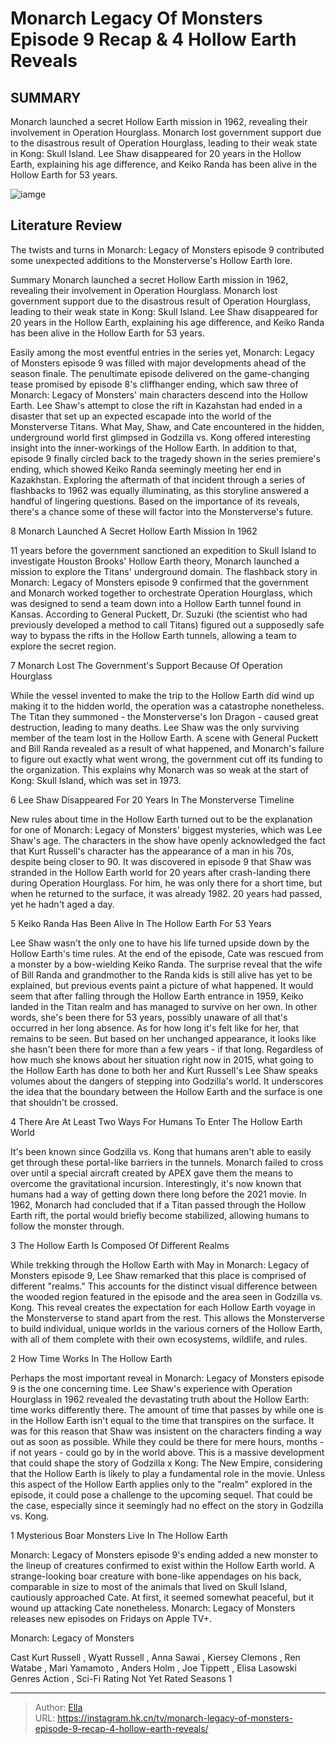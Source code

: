 # Monarch Legacy Of Monsters Episode 9 Recap &amp; 4 Hollow Earth Reveals


## SUMMARY 


 Monarch launched a secret Hollow Earth mission in 1962, revealing their involvement in Operation Hourglass. 
 Monarch lost government support due to the disastrous result of Operation Hourglass, leading to their weak state in Kong: Skull Island. 
 Lee Shaw disappeared for 20 years in the Hollow Earth, explaining his age difference, and Keiko Randa has been alive in the Hollow Earth for 53 years. 

![iamge](https://static1.srcdn.com/wordpress/wp-content/uploads/2024/01/monarch-legacy-of-monsters-episode-9-recap-4-hollow-earth-reveals.jpg)

## Literature Review
The twists and turns in Monarch: Legacy of Monsters episode 9 contributed some unexpected additions to the Monsterverse&#39;s Hollow Earth lore.




Summary
 Monarch launched a secret Hollow Earth mission in 1962, revealing their involvement in Operation Hourglass. 
 Monarch lost government support due to the disastrous result of Operation Hourglass, leading to their weak state in Kong: Skull Island. 
 Lee Shaw disappeared for 20 years in the Hollow Earth, explaining his age difference, and Keiko Randa has been alive in the Hollow Earth for 53 years. 


Easily among the most eventful entries in the series yet, Monarch: Legacy of Monsters episode 9 was filled with major developments ahead of the season finale. The penultimate episode delivered on the game-changing tease promised by episode 8&#39;s cliffhanger ending, which saw three of Monarch: Legacy of Monsters&#39; main characters descend into the Hollow Earth. Lee Shaw&#39;s attempt to close the rift in Kazahstan had ended in a disaster that set up an expected escapade into the world of the Monsterverse Titans.
What May, Shaw, and Cate encountered in the hidden, underground world first glimpsed in Godzilla vs. Kong offered interesting insight into the inner-workings of the Hollow Earth. In addition to that, episode 9 finally circled back to the tragedy shown in the series premiere&#39;s ending, which showed Keiko Randa seemingly meeting her end in Kazakhstan. Exploring the aftermath of that incident through a series of flashbacks to 1962 was equally illuminating, as this storyline answered a handful of lingering questions. Based on the importance of its reveals, there&#39;s a chance some of these will factor into the Monsterverse&#39;s future.









 








 8  Monarch Launched A Secret Hollow Earth Mission In 1962 
        

11 years before the government sanctioned an expedition to Skull Island to investigate Houston Brooks&#39; Hollow Earth theory, Monarch launched a mission to explore the Titans&#39; underground domain. The flashback story in Monarch: Legacy of Monsters episode 9 confirmed that the government and Monarch worked together to orchestrate Operation Hourglass, which was designed to send a team down into a Hollow Earth tunnel found in Kansas. According to General Puckett, Dr. Suzuki (the scientist who had previously developed a method to call Titans) figured out a supposedly safe way to bypass the rifts in the Hollow Earth tunnels, allowing a team to explore the secret region.





 7  Monarch Lost The Government&#39;s Support Because Of Operation Hourglass 
        

While the vessel invented to make the trip to the Hollow Earth did wind up making it to the hidden world, the operation was a catastrophe nonetheless. The Titan they summoned - the Monsterverse&#39;s Ion Dragon - caused great destruction, leading to many deaths. Lee Shaw was the only surviving member of the team lost in the Hollow Earth. A scene with General Puckett and Bill Randa revealed as a result of what happened, and Monarch&#39;s failure to figure out exactly what went wrong, the government cut off its funding to the organization. This explains why Monarch was so weak at the start of Kong: Skull Island, which was set in 1973.





 6  Lee Shaw Disappeared For 20 Years In The Monsterverse Timeline 
        

New rules about time in the Hollow Earth turned out to be the explanation for one of Monarch: Legacy of Monsters&#39; biggest mysteries, which was Lee Shaw&#39;s age. The characters in the show have openly acknowledged the fact that Kurt Russell&#39;s character has the appearance of a man in his 70s, despite being closer to 90. It was discovered in episode 9 that Shaw was stranded in the Hollow Earth world for 20 years after crash-landing there during Operation Hourglass. For him, he was only there for a short time, but when he returned to the surface, it was already 1982. 20 years had passed, yet he hadn&#39;t aged a day.





 5  Keiko Randa Has Been Alive In The Hollow Earth For 53 Years 
        

Lee Shaw wasn&#39;t the only one to have his life turned upside down by the Hollow Earth&#39;s time rules. At the end of the episode, Cate was rescued from a monster by a bow-wielding Keiko Randa. The surprise reveal that the wife of Bill Randa and grandmother to the Randa kids is still alive has yet to be explained, but previous events paint a picture of what happened. It would seem that after falling through the Hollow Earth entrance in 1959, Keiko landed in the Titan realm and has managed to survive on her own.
In other words, she&#39;s been there for 53 years, possibly unaware of all that&#39;s occurred in her long absence. As for how long it&#39;s felt like for her, that remains to be seen. But based on her unchanged appearance, it looks like she hasn&#39;t been there for more than a few years - if that long. Regardless of how much she knows about her situation right now in 2015, what going to the Hollow Earth has done to both her and Kurt Russell&#39;s Lee Shaw speaks volumes about the dangers of stepping into Godzilla&#39;s world. It underscores the idea that the boundary between the Hollow Earth and the surface is one that shouldn&#39;t be crossed.





 4  There Are At Least Two Ways For Humans To Enter The Hollow Earth World 
        

It&#39;s been known since Godzilla vs. Kong that humans aren&#39;t able to easily get through these portal-like barriers in the tunnels. Monarch failed to cross over until a special aircraft created by APEX gave them the means to overcome the gravitational incursion. Interestingly, it&#39;s now known that humans had a way of getting down there long before the 2021 movie. In 1962, Monarch had concluded that if a Titan passed through the Hollow Earth rift, the portal would briefly become stabilized, allowing humans to follow the monster through.





 3  The Hollow Earth Is Composed Of Different Realms 
        

While trekking through the Hollow Earth with May in Monarch: Legacy of Monsters episode 9, Lee Shaw remarked that this place is comprised of different &#34;realms.&#34; This accounts for the distinct visual difference between the wooded region featured in the episode and the area seen in Godzilla vs. Kong. This reveal creates the expectation for each Hollow Earth voyage in the Monsterverse to stand apart from the rest. This allows the Monsterverse to build individual, unique worlds in the various corners of the Hollow Earth, with all of them complete with their own ecosystems, wildlife, and rules.





 2  How Time Works In The Hollow Earth 
        

Perhaps the most important reveal in Monarch: Legacy of Monsters episode 9 is the one concerning time. Lee Shaw&#39;s experience with Operation Hourglass in 1962 revealed the devastating truth about the Hollow Earth: time works differently there. The amount of time that passes by while one is in the Hollow Earth isn&#39;t equal to the time that transpires on the surface.
It was for this reason that Shaw was insistent on the characters finding a way out as soon as possible. While they could be there for mere hours, months - if not years - could go by in the world above. This is a massive development that could shape the story of Godzilla x Kong: The New Empire, considering that the Hollow Earth is likely to play a fundamental role in the movie. Unless this aspect of the Hollow Earth applies only to the &#34;realm&#34; explored in the episode, it could pose a challenge to the upcoming sequel. That could be the case, especially since it seemingly had no effect on the story in Godzilla vs. Kong.





 1  Mysterious Boar Monsters Live In The Hollow Earth 
        

Monarch: Legacy of Monsters episode 9&#39;s ending added a new monster to the lineup of creatures confirmed to exist within the Hollow Earth world. A strange-looking boar creature with bone-like appendages on his back, comparable in size to most of the animals that lived on Skull Island, cautiously approached Cate. At first, it seemed somewhat peaceful, but it wound up attacking Cate nonetheless.
Monarch: Legacy of Monsters releases new episodes on Fridays on Apple TV&#43;. 

        


 Monarch: Legacy of Monsters 

 Cast   Kurt Russell , Wyatt Russell , Anna Sawai , Kiersey Clemons , Ren Watabe , Mari Yamamoto , Anders Holm , Joe Tippett , Elisa Lasowski    Genres   Action ,  Sci-Fi    Rating   Not Yet Rated    Seasons   1    





---

> Author: [Ella](https://instagram.hk.cn/)  
> URL: https://instagram.hk.cn/tv/monarch-legacy-of-monsters-episode-9-recap-4-hollow-earth-reveals/  

